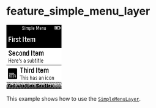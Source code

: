 # feature_simple_menu_layer

![screenshot](feature_simple_menu_layer_screenshot.png)

This example shows how to use the [`SimpleMenuLayer`](https://developer.getpebble.com/docs/c/group___simple_menu_layer.html).
